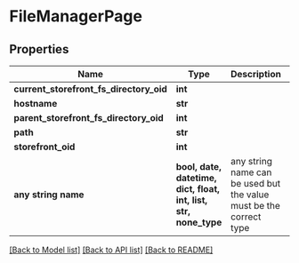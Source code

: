 # FileManagerPage


## Properties
Name | Type | Description | Notes
------------ | ------------- | ------------- | -------------
**current_storefront_fs_directory_oid** | **int** |  | [optional] 
**hostname** | **str** |  | [optional] 
**parent_storefront_fs_directory_oid** | **int** |  | [optional] 
**path** | **str** |  | [optional] 
**storefront_oid** | **int** |  | [optional] 
**any string name** | **bool, date, datetime, dict, float, int, list, str, none_type** | any string name can be used but the value must be the correct type | [optional]

[[Back to Model list]](../README.md#documentation-for-models) [[Back to API list]](../README.md#documentation-for-api-endpoints) [[Back to README]](../README.md)


